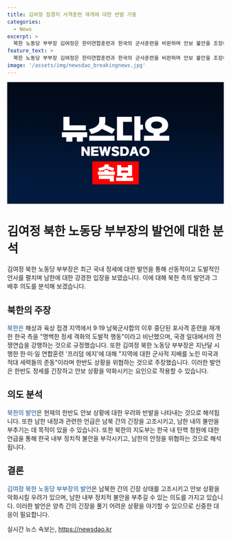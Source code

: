 ```yaml
---
title: 김여정 접경지 사격훈련 재개에 대한 반발 가중
categories:
  - News
excerpt: >
  북한 노동당 부부장 김여정은 한미연합훈련과 한국의 군사훈련을 비판하며 안보 불안을 조장하고 있다고 주장했다. 또한, 윤석열 대통령 탄핵 청원에 대한 언급과 국가 안보를 위협하는 행동에 대한 대응을 강조했다. 김여정의 발언은 국제 정세를 불안하게 만들고, 남북 간 갈등을 부추기는 의도로 해석될 수 있다. (150자)
feature_text: >
  북한 노동당 부부장 김여정은 한미연합훈련과 한국의 군사훈련을 비판하며 안보 불안을 조장하고 있다고 주장했다. 또한, 윤석열 대통령 탄핵 청원에 대한 언급과 국가 안보를 위협하는 행동에 대한 대응을 강조했다. 김여정의 발언은 국제 정세를 불안하게 만들고, 남북 간 갈등을 부추기는 의도로 해석될 수 있다. (150자)
image: '/assets/img/newsdao_breakingnews.jpg'
---
```


<p><img src="/assets/img/newsdao_breakingnews.jpg" alt="pcversion 속보" /></p>

<h1>김여정 북한 노동당 부부장의 발언에 대한 분석</h1>

<p data-ke-size="size16">김여정 북한 노동당 부부장은 최근 국내 정세에 대한 발언을 통해 선동적이고 도발적인 언사를 펼치며 남한에 대한 강경한 입장을 보였습니다. 이에 대해 북한 측의 발언과 그 배후 의도를 분석해 보겠습니다.</p>

<h2 data-ke-size="size26">북한의 주장</h2>

<p><span style="color: #1a5490;">북한은</span> 해상과 육상 접경 지역에서 9·19 남북군사합의 이후 중단된 포사격 훈련을 재개한 한국 측을 "명백한 정세 격화의 도발적 행동"이라고 비난했으며, 국경 일대에서의 전쟁연습을 강행하는 것으로 규정했습니다. 또한 김여정 북한 노동당 부부장은 지난달 시행한 한·미·일 연합훈련 '프리덤 에지'에 대해 "지역에 대한 군사적 지배를 노린 미국과 적대 세력들의 준동"이라며 한반도 상황을 위협하는 것으로 주장했습니다. 이러한 발언은 한반도 정세를 긴장하고 안보 상황을 악화시키는 요인으로 작용할 수 있습니다.</p>

<h2 data-ke-size="size26">의도 분석</h2>

<p><span style="color: #1a5490;">북한의 발언</span>은 현재의 한반도 안보 상황에 대한 우려와 반발을 나타내는 것으로 해석됩니다. 또한 남한 내정과 관련한 언급은 남북 간의 긴장을 고조시키고, 남한 내의 불만을 부추기는 데 목적이 있을 수 있습니다. 또한 북한의 지도부는 한국 내 탄핵 청원에 대한 언급을 통해 한국 내부 정치적 불안을 부각시키고, 남한의 안정을 위협하는 것으로 해석됩니다.</p>

<h2 data-ke-size="size26">결론</h2>

<p><span style="color: #1a5490;">김여정 북한 노동당 부부장의 발언</span>은 남북한 간의 긴장 상태를 고조시키고 안보 상황을 악화시킬 우려가 있으며, 남한 내부 정치적 불안을 부추길 수 있는 의도를 가지고 있습니다. 이러한 발언은 양측 간의 긴장을 풀기 어려운 상황을 야기할 수 있으므로 신중한 대응이 필요합니다.</p>
실시간 뉴스 속보는, <a href="https://newsdao.kr" rel="dofollow">https://newsdao.kr</a>


